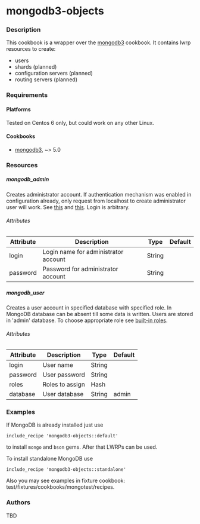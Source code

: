 # mongodb3-objects

### Description

This cookbook is a wrapper over the [mongodb3](https://supermarket.chef.io/cookbooks/mongodb3) cookbook. It contains lwrp resources to create:
* users
* shards (planned)
* configuration servers (planned)
* routing servers (planned)

### Requirements

#### Platforms

Tested on Centos 6 only, but could work on any other Linux.

#### Cookbooks

* [mongodb3](https://supermarket.chef.io/cookbooks/mongodb3), ~> 5.0

### Resources

##### mongodb_admin

Creates administrator account. If authentication mechanism was enabled in configuration already, only request from localhost to create administrator user will work. See [this](https://docs.mongodb.org/manual/tutorial/enable-authentication/) and [this](https://docs.mongodb.org/manual/core/security-users/#localhost-exception). Login is arbitrary.

###### Attributes
|Attribute|Description|Type|Default|
|---------|-----------|----|-------|
|login|Login name for administrator account|String||
|password|Password for administrator account|String||


##### mongodb_user

Creates a user account in specified database with specified role. In MongoDB database can be absent till some data is written. Users are stored in 'admin' database. To choose appropriate role see [built-in roles](https://docs.mongodb.org/manual/reference/built-in-roles/).

###### Attributes
|Attribute|Description|Type|Default|
|---------|-----------|----|-------|
|login|User name|String||
|password|User password|String||
|roles|Roles to assign|Hash||
|database|User database|String|admin|


### Examples

If MongoDB is already installed just use

    include_recipe 'mongodb3-objects::default'

to install `mongo` and `bson` gems. After that LWRPs can be used.

To install standalone MongoDB use

    include_recipe 'mongodb3-objects::standalone'

Also you may see examples in fixture cookbook: test/fixtures/cookbooks/mongotest/recipes.

### Authors

TBD

